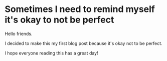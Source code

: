 # Sometimes I need to remind myself it's okay to not be perfect

Hello friends.

I decided to make this my first blog post because it's okay not to be perfect.

I hope everyone reading this has a great day!